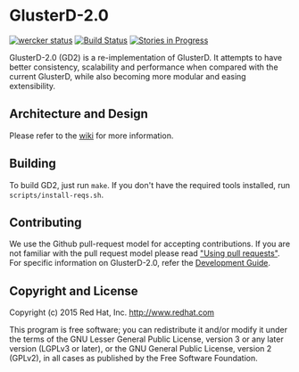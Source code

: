 # GlusterD-2.0
[![wercker status](https://app.wercker.com/status/8d3e2cd9852aac02259ba18878eed860/m "wercker status")](https://app.wercker.com/project/bykey/8d3e2cd9852aac02259ba18878eed860)
[![Build Status](https://ci.centos.org/view/Gluster/job/gluster_glusterd2/badge/icon)](https://ci.centos.org/view/Gluster/job/gluster_glusterd2/)
[![Stories in Progress](https://badge.waffle.io/gluster/glusterd2.svg?label=in%20progress&title=In%20Progress)](http://waffle.io/gluster/glusterd2)

GlusterD-2.0 (GD2) is a re-implementation of GlusterD. It attempts to have better
consistency, scalability and performance when compared with the current
GlusterD, while also becoming more modular and easing extensibility.

## Architecture and Design
Please refer to the [wiki](https://github.com/gluster/glusterd2/wiki/Design) for more information.

## Building

To build GD2, just run `make`. If you don't have the required tools installed, run `scripts/install-reqs.sh`.

## Contributing

We use the Github pull-request model for accepting contributions. If you are not familiar with the pull request model please read ["Using pull requests"](https://help.github.com/articles/using-pull-requests/). For specific information on GlusterD-2.0, refer the [Development Guide](../../wiki/Development-Guide).

## Copyright and License
Copyright (c) 2015 Red Hat, Inc. <http://www.redhat.com>

This program is free software; you can redistribute it and/or modify it under the terms of the GNU Lesser General Public License, version 3 or any later version (LGPLv3 or later), or the GNU General Public License, version 2 (GPLv2), in all cases as published by the Free Software Foundation.

